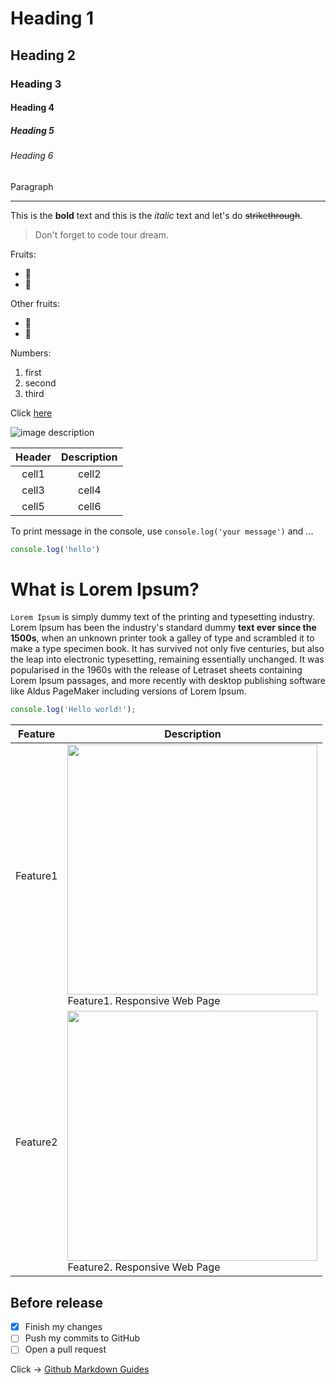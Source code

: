 <!-- Heading -->
# Heading 1
## Heading 2
### Heading 3 
#### Heading 4
##### Heading 5
###### Heading 6
Paragraph

<!-- Line (underscore) -->
___

<!-- Text attributes -->
This is the **bold** text and this is the *italic* text and let's do ~~strikethrough~~.

<!-- Quote -->
> Don't forget to code tour dream.

<!-- Bullet list -->
Fruits:
* 🍎
* 🍋

Other fruits:
- 🍑
- 🍏

<!-- Numbered list -->
Numbers:
1. first
2. second
3. third

<!-- Link -->
Click [here](http://academy.dream-coding.com/)

<!-- Image -->
![image description](https://user-images.githubusercontent.com/61736137/102153953-b2881000-3ebb-11eb-9581-7026bc8e169e.jpg)

<!-- Table -->
|Header|Description|
|:--:|:-:|
|cell1|cell2|
|cell3|cell4|
|cell5|cell6|

<!-- Code -->
To print message in the console, use `console.log('your message')` and ...

```ts
console.log('hello')
```

<!-- PR Description Example -->
# What is Lorem Ipsum?
`Lorem Ipsum` is simply dummy text of the printing and typesetting industry. Lorem Ipsum has been the industry's standard dummy **text ever since the 1500s**, when an unknown printer took a galley of type and scrambled it to make a type specimen book. It has survived not only five centuries, but also the leap into electronic typesetting, remaining essentially unchanged. It was popularised in the 1960s with the release of Letraset sheets containing Lorem Ipsum passages, and more recently with desktop publishing software like Aldus PageMaker including versions of Lorem Ipsum.

```ts
console.log('Hello world!');
```

|Feature|Description|
|--|--|
|Feature1|<img src="https://user-images.githubusercontent.com/61736137/102153953-b2881000-3ebb-11eb-9581-7026bc8e169e.jpg" width="400"><br>Feature1. Responsive Web Page|
|Feature2|<img src="https://user-images.githubusercontent.com/61736137/102153956-b451d380-3ebb-11eb-9ab7-f8bad6c05a97.png" width="400"><br>Feature2. Responsive Web Page|

## Before release
- [x] Finish my changes
- [ ] Push my commits to GitHub
- [ ] Open a pull request

Click -> [Github Markdown Guides](https://guides.github.com/features/mastering-markdown/)

